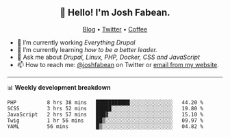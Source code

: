 <h2 align="center">👋 Hello! I'm Josh Fabean.</h2>
<p align="center">
  <a href="https://joshfabean.com">Blog</a> •
  <a href="https://twitter.com/fabean">Twitter</a> •
  <a href="https://www.buymeacoffee.com/LSxne6Yr4">Coffee</a>
</p>

- 🔭 I’m currently working *Everything Drupal*
- 🌱 I’m currently learning *how to be a better leader.*
- 💬 Ask me about *Drupal, Linux, PHP, Docker, CSS and JavaScript*
- 📫 How to reach me: [@joshfabean](https://twitter.com/joshfabean) on Twitter or [email from my website](https://joshfabean.com).

-------

📊 **Weekly development breakdown**
<!--START_SECTION:waka-->
```text
PHP          8 hrs 38 mins   ███████████░░░░░░░░░░░░░░   44.20 % 
SCSS         3 hrs 52 mins   █████░░░░░░░░░░░░░░░░░░░░   19.80 % 
JavaScript   2 hrs 57 mins   ███▓░░░░░░░░░░░░░░░░░░░░░   15.10 % 
Twig         1 hr 56 mins    ██▒░░░░░░░░░░░░░░░░░░░░░░   09.97 % 
YAML         56 mins         █▒░░░░░░░░░░░░░░░░░░░░░░░   04.82 % 
```
<!--END_SECTION:waka-->

<!--
**fabean/fabean** is a ✨ _special_ ✨ repository because its `README.md` (this file) appears on your GitHub profile.

Here are some ideas to get you started:

- 🔭 I’m currently working on ...
- 🌱 I’m currently learning ...
- 👯 I’m looking to collaborate on ...
- 🤔 I’m looking for help with ...
- 💬 Ask me about ...
- 📫 How to reach me: ...
- 😄 Pronouns: ...
- ⚡ Fun fact: ...
-->
